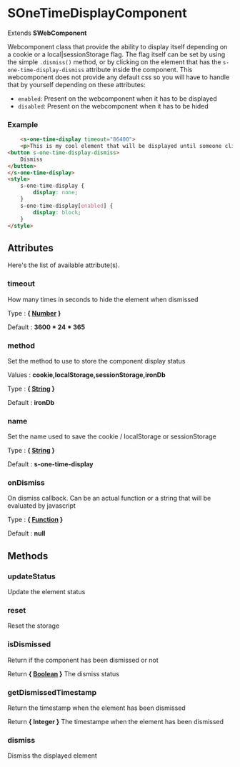# SOneTimeDisplayComponent

Extends **SWebComponent**

Webcomponent class that provide the ability to display itself depending on a cookie or a local|sessionStorage flag.
The flag itself can be set by using the simple `.dismiss()` method, or by clicking on the element that has the `s-one-time-display-dismiss` attribute inside the component.
This webcomponent does not provide any default css so you will have to handle that by yourself depending on these attributes:
- `enabled`: Present on the webcomponent when it has to be displayed
- `disabled`: Present on the webcomponent when it has to be hided

### Example
```html
	<s-one-time-display timeout="86400">
	<p>This is my cool element that will be displayed until someone click on the button bellow</p>
<button s-one-time-display-dismiss>
	Dismiss
</button>
</s-one-time-display>
<style>
	s-one-time-display {
		display: none;
	}
	s-one-time-display[enabled] {
		display: block;
	}
</style>
```



## Attributes

Here's the list of available attribute(s).

### timeout

How many times in seconds to hide the element when dismissed

Type : **{ [Number](https://developer.mozilla.org/fr/docs/Web/JavaScript/Reference/Objets_globaux/Number) }**

Default : **3600 * 24 * 365**


### method

Set the method to use to store the component display status

Values : **cookie,localStorage,sessionStorage,ironDb**

Type : **{ [String](https://developer.mozilla.org/fr/docs/Web/JavaScript/Reference/Objets_globaux/String) }**

Default : **ironDb**


### name

Set the name used to save the cookie / localStorage or sessionStorage

Type : **{ [String](https://developer.mozilla.org/fr/docs/Web/JavaScript/Reference/Objets_globaux/String) }**

Default : **s-one-time-display**


### onDismiss

On dismiss callback. Can be an actual function or a string that will be evaluated by javascript

Type : **{ [Function](https://developer.mozilla.org/fr/docs/Web/JavaScript/Reference/Objets_globaux/Function) }**

Default : **null**




## Methods


### updateStatus

Update the element status


### reset

Reset the storage


### isDismissed

Return if the component has been dismissed or not

Return **{ [Boolean](https://developer.mozilla.org/fr/docs/Web/JavaScript/Reference/Objets_globaux/Boolean) }** The dismiss status


### getDismissedTimestamp

Return the timestamp when the element has been dismissed

Return **{ Integer }** The timestampe when the element has been dismissed


### dismiss

Dismiss the displayed element